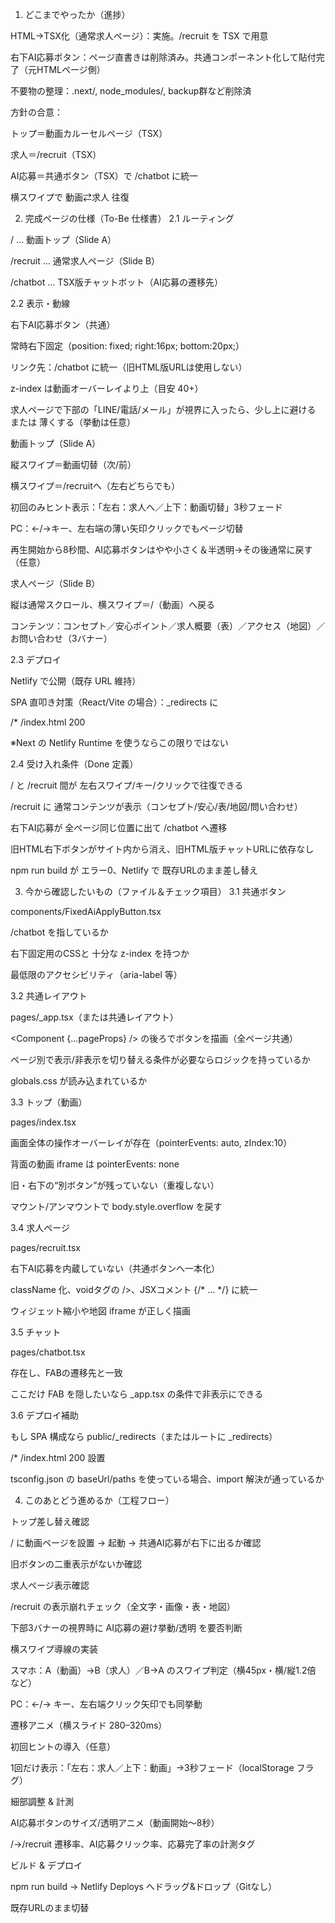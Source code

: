1) どこまでやったか（進捗）

HTML→TSX化（通常求人ページ）：実施。/recruit を TSX で用意

右下AI応募ボタン：ページ直書きは削除済み。共通コンポーネント化して貼付完了（元HTMLページ側）

不要物の整理：.next/, node_modules/, backup群など削除済

方針の合意：

トップ＝動画カルーセルページ（TSX）

求人＝/recruit（TSX）

AI応募＝共通ボタン（TSX）で /chatbot に統一

横スワイプで 動画⇄求人 往復

2) 完成ページの仕様（To-Be 仕様書）
2.1 ルーティング

/ … 動画トップ（Slide A）

/recruit … 通常求人ページ（Slide B）

/chatbot … TSX版チャットボット（AI応募の遷移先）

2.2 表示・動線

右下AI応募ボタン（共通）

常時右下固定（position: fixed; right:16px; bottom:20px;）

リンク先：/chatbot に統一（旧HTML版URLは使用しない）

z-index は動画オーバーレイより上（目安 40+）

求人ページで下部の「LINE/電話/メール」が視界に入ったら、少し上に避ける または 薄くする（挙動は任意）

動画トップ（Slide A）

縦スワイプ＝動画切替（次/前）

横スワイプ＝/recruitへ（左右どちらでも）

初回のみヒント表示：「左右：求人へ／上下：動画切替」3秒フェード

PC：←/→キー、左右端の薄い矢印クリックでもページ切替

再生開始から8秒間、AI応募ボタンはやや小さく＆半透明→その後通常に戻す（任意）

求人ページ（Slide B）

縦は通常スクロール、横スワイプ＝/（動画）へ戻る

コンテンツ：コンセプト／安心ポイント／求人概要（表）／アクセス（地図）／お問い合わせ（3バナー）

2.3 デプロイ

Netlify で公開（既存 URL 維持）

SPA 直叩き対策（React/Vite の場合）：_redirects に

/*  /index.html  200


※Next の Netlify Runtime を使うならこの限りではない

2.4 受け入れ条件（Done 定義）

/ と /recruit 間が 左右スワイプ/キー/クリックで往復できる

/recruit に 通常コンテンツが表示（コンセプト/安心/表/地図/問い合わせ）

右下AI応募が 全ページ同じ位置に出て /chatbot へ遷移

旧HTML右下ボタンがサイト内から消え、旧HTML版チャットURLに依存なし

npm run build が エラー0、Netlify で 既存URLのまま差し替え

3) 今から確認したいもの（ファイル＆チェック項目）
3.1 共通ボタン

components/FixedAiApplyButton.tsx

 /chatbot を指しているか

 右下固定用のCSSと 十分な z-index を持つか

 最低限のアクセシビリティ（aria-label 等）

3.2 共通レイアウト

pages/_app.tsx（または共通レイアウト）

 <Component {...pageProps} /> の後ろでボタンを描画（全ページ共通）

 ページ別で表示/非表示を切り替える条件が必要ならロジックを持っているか

 globals.css が読み込まれているか

3.3 トップ（動画）

pages/index.tsx

 画面全体の操作オーバーレイが存在（pointerEvents: auto, zIndex:10）

 背面の動画 iframe は pointerEvents: none

 旧・右下の“別ボタン”が残っていない（重複しない）

 マウント/アンマウントで body.style.overflow を戻す

3.4 求人ページ

pages/recruit.tsx

 右下AI応募を内蔵していない（共通ボタンへ一本化）

 className 化、voidタグの />、JSXコメント {/* ... */} に統一

 ウィジェット縮小や地図 iframe が正しく描画

3.5 チャット

pages/chatbot.tsx

 存在し、FABの遷移先と一致

 ここだけ FAB を隠したいなら _app.tsx の条件で非表示にできる

3.6 デプロイ補助

もし SPA 構成なら public/_redirects（またはルートに _redirects）

 /* /index.html 200 設置

tsconfig.json の baseUrl/paths を使っている場合、import 解決が通っているか

4) このあとどう進めるか（工程フロー）

トップ差し替え確認

/ に動画ページを設置 → 起動 → 共通AI応募が右下に出るか確認

旧ボタンの二重表示がないか確認

求人ページ表示確認

/recruit の表示崩れチェック（全文字・画像・表・地図）

下部3バナーの視界時に AI応募の避け挙動/透明 を要否判断

横スワイプ導線の実装

スマホ：A（動画）→B（求人）／B→A のスワイプ判定（横45px・横/縦1.2倍 など）

PC：←/→ キー、左右端クリック矢印でも同挙動

遷移アニメ（横スライド 280–320ms）

初回ヒントの導入（任意）

1回だけ表示：「左右：求人／上下：動画」→3秒フェード（localStorage フラグ）

細部調整 & 計測

AI応募ボタンのサイズ/透明アニメ（動画開始〜8秒）

/→/recruit 遷移率、AI応募クリック率、応募完了率の計測タグ

ビルド & デプロイ

npm run build → Netlify Deploys へドラッグ&ドロップ（Gitなし）

既存URLのまま切替